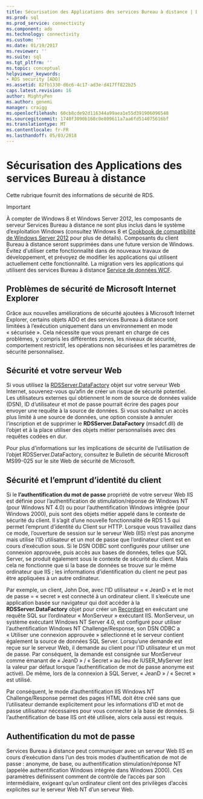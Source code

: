 ```yaml
---
title: Sécurisation des Applications des services Bureau à distance | Documents Microsoft
ms.prod: sql
ms.prod_service: connectivity
ms.component: ado
ms.technology: connectivity
ms.custom: ''
ms.date: 01/19/2017
ms.reviewer: ''
ms.suite: sql
ms.tgt_pltfrm: ''
ms.topic: conceptual
helpviewer_keywords:
- RDS security [ADO]
ms.assetid: 82fb1330-d6c6-4c17-ad3e-d417ff822b25
caps.latest.revision: 16
author: MightyPen
ms.author: genemi
manager: craigg
ms.openlocfilehash: 60cb8cde92d116344a99aea1e55d391906096548
ms.sourcegitcommit: 1740f3090b168c0e809611a7aa6fd514075616bf
ms.translationtype: MT
ms.contentlocale: fr-FR
ms.lasthandoff: 05/03/2018
---
```

# <a name="securing-rds-applications"></a>Sécurisation des Applications des services Bureau à distance
Cette rubrique fournit des informations de sécurité de RDS.  
  
> [!IMPORTANT]
>  À compter de Windows 8 et Windows Server 2012, les composants de serveur Services Bureau à distance ne sont plus inclus dans le système d’exploitation Windows (consultez Windows 8 et [Cookbook de compatibilité de Windows Server 2012](https://www.microsoft.com/en-us/download/details.aspx?id=27416) pour plus de détails). Composants du client Bureau à distance seront supprimées dans une future version de Windows. Évitez d'utiliser cette fonctionnalité dans de nouveaux travaux de développement, et prévoyez de modifier les applications qui utilisent actuellement cette fonctionnalité. La migration vers les applications qui utilisent des services Bureau à distance [Service de données WCF](http://go.microsoft.com/fwlink/?LinkId=199565).  
  
## <a name="microsoft-internet-explorer-security-issues"></a>Problèmes de sécurité de Microsoft Internet Explorer  
 Grâce aux nouvelles améliorations de sécurité ajoutées à Microsoft Internet Explorer, certains objets ADO et des services Bureau à distance sont limitées à l’exécution uniquement dans un environnement en mode « sécurisée ». Cela nécessite que vous prenant en charge de ces problèmes, y compris les différentes zones, les niveaux de sécurité, comportement restrictif, les opérations non sécurisées et les paramètres de sécurité personnalisez.  
  
## <a name="security-and-your-web-server"></a>Sécurité et votre serveur Web  
 Si vous utilisez la [RDSServer.DataFactory](../../../ado/reference/rds-api/datafactory-object-rdsserver.md) objet sur votre serveur Web Internet, souvenez-vous qu’afin de créer un risque de sécurité potentiel. Les utilisateurs externes qui obtiennent le nom de source de données valide (DSN), ID d’utilisateur et mot de passe pourrait écrire des pages pour envoyer une requête à la source de données. Si vous souhaitez un accès plus limité à une source de données, une option consiste à annuler l’inscription et de supprimer le **RDSServer.DataFactory** (msadcf.dll) de l’objet et à la place utiliser des objets métier personnalisés avec des requêtes codées en dur.  
  
 Pour plus d’informations sur les implications de sécurité de l’utilisation de l’objet RDSServer.DataFactory, consultez le Bulletin de sécurité Microsoft MS99-025 sur le site Web de sécurité de Microsoft.  
  
## <a name="client-impersonation-and-security"></a>Sécurité et l’emprunt d’identité du client  
 Si le **l’authentification du mot de passe** propriété de votre serveur Web IIS est définie pour l’authentification de stimulation/réponse de Windows NT (pour Windows NT 4.0) ou pour l’authentification Windows intégrée (pour Windows 2000), puis sont des objets métier appelé dans le contexte de sécurité du client. Il s’agit d’une nouvelle fonctionnalité de RDS 1.5 qui permet l’emprunt d’identité du Client sur HTTP. Lorsque vous travaillez dans ce mode, l’ouverture de session sur le serveur Web (IIS) n’est pas anonyme mais utilise l’ID utilisateur et un mot de passe que l’ordinateur client est en cours d’exécution sous. Si le DSN ODBC sont configurés pour utiliser une connexion approuvée, puis accès aux bases de données, telles que SQL Server, se produit également sous le contexte de sécurité du client. Mais cela ne fonctionne que si la base de données se trouve sur le même ordinateur que IIS ; les informations d’identification du client ne peut pas être appliquées à un autre ordinateur.  
  
 Par exemple, un client, John Doe, avec l’ID utilisateur = « JeanD » et le mot de passe = « secret » est connecté à un ordinateur client. Il s’exécute une application basée sur navigateur qui doit accéder à la **RDSServer.DataFactory** objet pour créer un [Recordset](../../../ado/reference/ado-api/recordset-object-ado.md) en exécutant une requête SQL sur l’ordinateur « MonServeur » exécutant IIS. MonServeur, un système exécutant Windows NT Server 4.0, est configuré pour utiliser l’authentification Windows NT Challenge/Response, son DSN ODBC a « Utiliser une connexion approuvée » sélectionné et le serveur contient également la source de données SQL Server. Lorsqu’une demande est reçue sur le serveur Web, il demande au client pour l’ID utilisateur et un mot de passe. Par conséquent, la demande est consignée sur MonServeur comme émanant de « JeanD » / « Secret » au lieu de IUSER_MyServer (est la valeur par défaut lorsque l’authentification de mot de passe anonyme est activé). De même, lors de la connexion à SQL Server, « JeanD » / « Secret » est utilisé.  
  
 Par conséquent, le mode d’authentification IIS Windows NT Challenge/Response permet des pages HTML doit être créé sans que l’utilisateur demande explicitement pour les informations d’ID et mot de passe utilisateur nécessaires pour vous connecter à la base de données. Si l’authentification de base IIS ont été utilisée, alors cela aussi est requis.  
  
## <a name="password-authentication"></a>Authentification du mot de passe  
 Services Bureau à distance peut communiquer avec un serveur Web IIS en cours d’exécution dans l’un des trois modes d’authentification de mot de passe : anonyme, de base, ou authentification stimulation/réponse NT (appelée authentification Windows intégrée dans Windows 2000). Ces paramètres définissent comment de contrôle de l’accès par son intermédiaire, exigeant qu’un ordinateur client ont des privilèges d’accès explicites sur le serveur Web NT d’un serveur Web.



